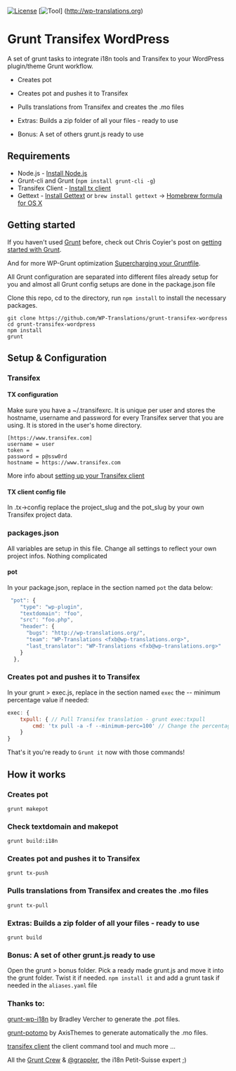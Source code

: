 [![License](https://img.shields.io/badge/license-GPL--2.0%2B-red.svg?style=flat-square)](http://www.gnu.org/licenses/gpl-2.0.html) [![Tool](https://img.shields.io/badge/wp--translations-used-brightgreen.svg?style=flat-square)] (http://wp-translations.org)
# Grunt Transifex WordPress #

A set of grunt tasks to integrate i18n tools and Transifex to your WordPress plugin/theme Grunt workflow.

* Creates pot

* Creates pot and pushes it to Transifex

* Pulls translations from Transifex and creates the .mo files

* Extras: Builds a zip folder of all your files - ready to use

* Bonus: A set of others grunt.js ready to use

## Requirements

* Node.js - [Install Node.js](https://github.com/joyent/node/wiki/Installing-Node.js-via-package-manager)
* Grunt-cli and Grunt (`npm install grunt-cli -g`)
* Transifex Client - [Install tx client](http://docs.transifex.com/developer/client/setup)
* Gettext - [Install Gettext](https://www.gnu.org/software/gettext/) or `brew install gettext` -> [Homebrew formula for OS X](http://brewformulas.org/Gettext)

## Getting started

If you haven't used [Grunt](http://gruntjs.com/) before, check out Chris Coyier's post on [getting started with Grunt](http://24ways.org/2013/grunt-is-not-weird-and-hard/).

And for more WP-Grunt optimization [Supercharging your Gruntfile](http://www.html5rocks.com/en/tutorials/tooling/supercharging-your-gruntfile/).

All Grunt configuration are separated into different files already setup for you and almost all Grunt config setups are done in the package.json file

Clone this repo, cd to the directory, run `npm install` to install the necessary packages.

```
git clone https://github.com/WP-Translations/grunt-transifex-wordpress
cd grunt-transifex-wordpress
npm install
grunt
```

## Setup & Configuration

### Transifex

#### TX configuration

Make sure you have a ~/.transifexrc.
It is unique per user and stores the hostname, username and password for every Transifex server that you are using. It is stored in the user's home directory.

```
[https://www.transifex.com]
username = user
token =
password = p@ssw0rd
hostname = https://www.transifex.com
```

More info about [setting up your Transifex client](http://docs.transifex.com/developer/client/config#transifexrc)

#### TX client config file

In .tx->config replace the project_slug and the pot_slug by your own Transifex project data.

### packages.json

All variables are setup in this file. Change all settings to reflect your own project infos. Nothing complicated

#### pot

In your package.json, replace in the section named `pot` the data below:

```js
 "pot": {
    "type": "wp-plugin",
    "textdomain": "foo",
    "src": "foo.php",
    "header": {
      "bugs": "http://wp-translations.org/",
      "team": "WP-Translations <fxb@wp-translations.org>",
      "last_translator": "WP-Translations <fxb@wp-translations.org>"
    }
  },
```
### Creates pot and pushes it to Transifex

In your grunt > exec.js, replace in the section named `exec`  the -- minimum percentage value if needed:

```js
exec: {
	txpull: { // Pull Transifex translation - grunt exec:txpull
		cmd: 'tx pull -a -f --minimum-perc=100' // Change the percentage with --minimum-perc=yourvalue
	}
}
```

That's it you're ready to `Grunt it` now with those commands!

## How it works

### Creates pot

`grunt makepot`

### Check textdomain and makepot

`grunt build:i18n`

### Creates pot and pushes it to Transifex

`grunt tx-push`

### Pulls translations from Transifex and creates the .mo files

`grunt tx-pull`

### Extras: Builds a zip folder of all your files - ready to use

`grunt build`

### Bonus: A set of other grunt.js ready to use

Open the grunt >  bonus folder. Pick a ready made grunt.js and move it into the grunt folder.  Twist it if needed.
`npm install it` and add a grunt task if needed in the `aliases.yaml` file

### Thanks to:

[grunt-wp-i18n](https://github.com/cedaro/grunt-wp-i18n) by Bradley Vercher to generate the .pot files.

[grunt-potomo](https://github.com/axisthemes/grunt-potomo) by AxisThemes to generate automatically the .mo files.

[transifex client](https://github.com/transifex/transifex-client) the client command tool and much more ...

All the [Grunt Crew](https://github.com/gruntjs/) & [@grappler](https://github.com/grappler), the i18n Petit-Suisse expert ;)
